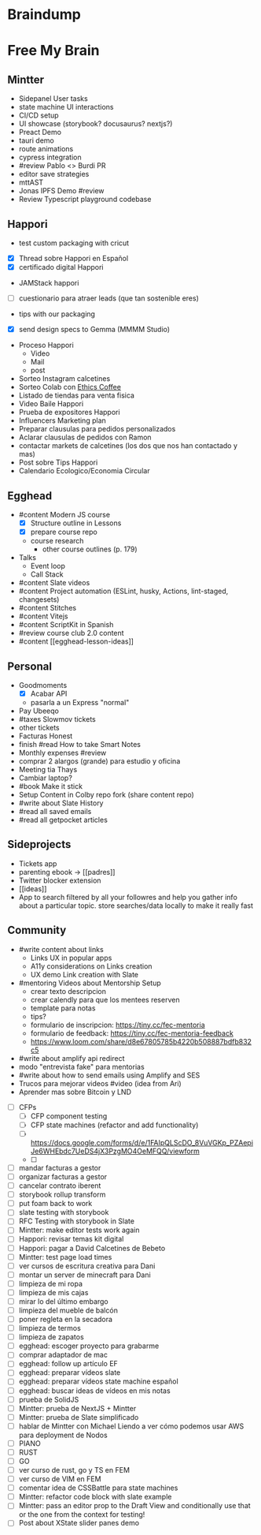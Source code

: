 # Braindump

# Free My Brain

## Mintter

- Sidepanel User tasks
- state machine UI interactions
- CI/CD setup
- UI showcase (storybook? docusaurus? nextjs?)
- Preact Demo
- tauri demo
- route animations
- cypress integration
- #review Pablo <> Burdi PR
- editor save strategies
- mttAST
- Jonas IPFS Demo #review
- Review Typescript playground codebase

## Happori

- test custom packaging with cricut
- [x] Thread sobre Happori en Español
- [x] certificado digital Happori
- JAMStack happori
- [ ] cuestionario para atraer leads (que tan sostenible eres)
- tips with our packaging
- [x] send design specs to Gemma (MMMM Studio)
- Proceso Happori
  - Video
  - Mail
  - post
- Sorteo Instagram calcetines
- Sorteo Colab con [Ethics Coffee](https://www.instagram.com/ethics_coffee/)
- Listado de tiendas para venta fisica
- Video Baile Happori
- Prueba de expositores Happori
- Influencers Marketing plan
- Preparar clausulas para pedidos personalizados
- Aclarar clausulas de pedidos con Ramon
- contactar markets de calcetines (los dos que nos han contactado y mas)
- Post sobre Tips Happori
- Calendario Ecologico/Economia Circular

## Egghead

- #content Modern JS course
  - [x] Structure outline in Lessons
  - [x] prepare course repo
  - course research
    - other course outlines (p. 179)
- Talks
  - Event loop
  - Call Stack
- #content Slate videos
- #content Project automation (ESLint, husky, Actions, lint-staged, changesets)
- #content Stitches
- #content Vitejs
- #content ScriptKit in Spanish
- #review course club 2.0 content
- #content [[egghead-lesson-ideas]]

## Personal

- Goodmoments
  - [x] Acabar API
  - pasarla a un Express "normal"
- Pay Ubeeqo
- #taxes Slowmov tickets
- other tickets
- Facturas Honest
- finish #read How to take Smart Notes
- Monthly expenses #review
- comprar 2 alargos (grande) para estudio y oficina
- Meeting tia Thays
- Cambiar laptop?
- #book Make it stick
- Setup Content in Colby repo fork (share content repo)
- #write about Slate History
- #read all saved emails
- #read all getpocket articles

## Sideprojects

- Tickets app
- parenting ebook -> [[padres]]
- Twitter blocker extension
- [[ideas]]
- App to search filtered by all your followres and help you gather info about a particular topic. store searches/data locally to make it really fast

## Community

- #write content about links
  - Links UX in popular apps
  - A11y considerations on Links creation
  - UX demo Link creation with Slate
- #mentoring Videos about Mentorship Setup
  - crear texto descripcion
  - crear calendly para que los mentees reserven
  - template para notas
  - tips?
  - formulario de inscripcion: https://tiny.cc/fec-mentoria
  - formulario de feedback: https://tiny.cc/fec-mentoria-feedback
  - https://www.loom.com/share/d8e67805785b4220b508887bdfb832c5
- #write about amplify api redirect
- modo "entrevista fake" para mentorias
- #write about how to send emails using Amplify and SES
- Trucos para mejorar videos #video (idea from Ari)
- Aprender mas sobre Bitcoin y LND
- [ ] CFPs
  - [ ] CFP component testing
  - [ ] CFP state machines (refactor and add functionality)
  - [ ] https://docs.google.com/forms/d/e/1FAIpQLScDO_8VuVGKp_PZAepiJe6WHEbdc7UeDS4jX3PzgMO4OeMFQQ/viewform
  - [ ]
- [ ] mandar facturas a gestor
- [ ] organizar facturas a gestor
- [ ] cancelar contrato iberent
- [ ] storybook rollup transform
- [ ] put foam back to work
- [ ] slate testing with storybook
- [ ] RFC Testing with storybook in Slate
- [ ] Mintter: make editor tests work again
- [ ] Happori: revisar temas kit digital
- [ ] Happori: pagar a David Calcetines de Bebeto
- [ ] Mintter: test page load times
- [ ] ver cursos de escritura creativa para Dani
- [ ] montar un server de minecraft para Dani
- [ ] limpieza de mi ropa
- [ ] limpieza de mis cajas
- [ ] mirar lo del último embargo
- [ ] limpieza del mueble de balcón
- [ ] poner regleta en la secadora
- [ ] limpieza de termos
- [ ] limpieza de zapatos
- [ ] egghead: escoger proyecto para grabarme
- [ ] comprar adaptador de mac
- [ ] egghead: follow up artículo EF
- [ ] egghead: preparar vídeos slate
- [ ] egghead: preparar vídeos state machine español
- [ ] egghead: buscar ideas de vídeos en mis notas
- [ ] prueba de SolidJS
- [ ] Mintter: prueba de NextJS + Mintter
- [ ] Mintter: prueba de Slate simplificado
- [ ] hablar de Mintter con Michael Liendo a ver cómo podemos usar AWS para deployment de Nodos
- [ ] PIANO
- [ ] RUST
- [ ] GO
- [ ] ver curso de rust, go y TS en FEM
- [ ] ver curso de VIM en FEM
- [ ] comentar idea de CSSBattle para state machines
- [ ] Mintter: refactor code block with slate example
- [ ] Mintter: pass an editor prop to the Draft View and conditionally use that or the one from the context for testing!
- [ ] Post about XState slider panes demo
